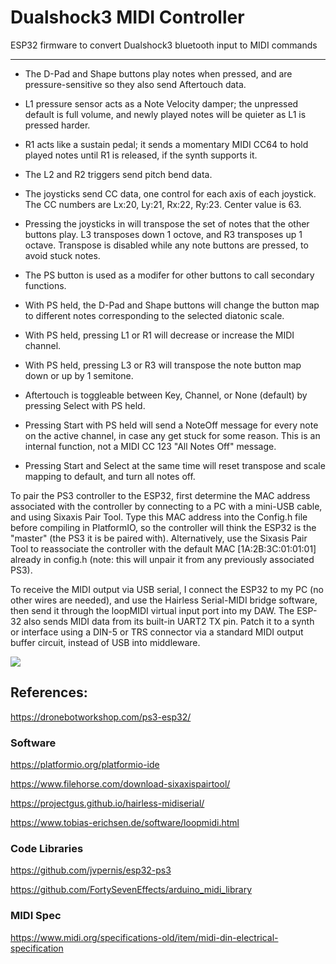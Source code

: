# Dualshock3 MIDI Controller
ESP32 firmware to convert Dualshock3 bluetooth input to MIDI commands

-----------


* The D-Pad and Shape buttons play notes when pressed, and are pressure-sensitive so they also send Aftertouch data.

* L1 pressure sensor acts as a Note Velocity damper; the unpressed default is full volume, and newly played notes will be quieter as L1 is pressed harder.

* R1 acts like a sustain pedal; it sends a momentary MIDI CC64 to hold played notes until R1 is released, if the synth supports it.

* The L2 and R2 triggers send pitch bend data.

* The joysticks send CC data, one control for each axis of each joystick. The CC numbers are Lx:20, Ly:21, Rx:22, Ry:23. Center value is 63.

* Pressing the joysticks in will transpose the set of notes that the other buttons play. L3 transposes down 1 octove, and R3 transposes up 1 octave. Transpose is disabled while any note buttons are pressed, to avoid stuck notes.



* The PS button is used as a modifer for other buttons to call secondary functions.

* With PS held, the D-Pad and Shape buttons will change the button map to different notes corresponding to the selected diatonic scale.

* With PS held, pressing L1 or R1 will decrease or increase the MIDI channel.

* With PS held, pressing L3 or R3 will transpose the note button map down or up by 1 semitone.



* Aftertouch is toggleable between Key, Channel, or None (default) by pressing Select with PS held.

* Pressing Start with PS held will send a NoteOff message for every note on the active channel, in case any get stuck for some reason. This is an internal function, not a MIDI CC 123 "All Notes Off" message.

* Pressing Start and Select at the same time will reset transpose and scale mapping to default, and turn all notes off.



To pair the PS3 controller to the ESP32, first determine the MAC address associated with the controller by connecting to a PC with a mini-USB cable, and using Sixaxis Pair Tool.
Type this MAC address into the Config.h file before compiling in PlatformIO, so the controller will think the ESP32 is the "master" (the PS3 it is be paired with).
Alternatively, use the Sixasis Pair Tool to reassociate the controller with the default MAC [1A:2B:3C:01:01:01] already in config.h (note: this will unpair it from any previously associated PS3).

To receive the MIDI output via USB serial, I connect the ESP32 to my PC (no other wires are needed), and use the Hairless Serial-MIDI bridge software, then send it through the loopMIDI virtual input port into my DAW.
The ESP-32 also sends MIDI data from its built-in UART2 TX pin. Patch it to a synth or interface using a DIN-5 or TRS connector via a standard MIDI output buffer circuit, instead of USB into middleware.


![](/other%20resources/images/Dualshock3_MIDI_Adapter.jpg)



## References:

https://dronebotworkshop.com/ps3-esp32/


### Software

https://platformio.org/platformio-ide

https://www.filehorse.com/download-sixaxispairtool/

https://projectgus.github.io/hairless-midiserial/

https://www.tobias-erichsen.de/software/loopmidi.html


### Code Libraries

https://github.com/jvpernis/esp32-ps3

https://github.com/FortySevenEffects/arduino_midi_library


### MIDI Spec

https://www.midi.org/specifications-old/item/midi-din-electrical-specification

